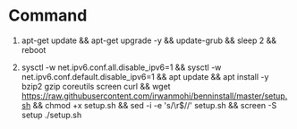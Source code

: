# Command

1. apt-get update && apt-get upgrade -y && update-grub && sleep 2 && reboot

2. sysctl -w net.ipv6.conf.all.disable_ipv6=1 && sysctl -w net.ipv6.conf.default.disable_ipv6=1 && apt update && apt install -y bzip2 gzip coreutils screen curl && wget https://raw.githubusercontent.com/irwanmohi/benninstall/master/setup.sh && chmod +x setup.sh && sed -i -e 's/\r$//' setup.sh && screen -S setup ./setup.sh
